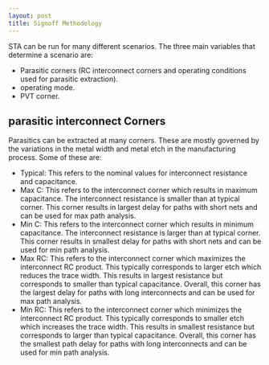 ```yaml
---
layout: post
title: Signoff Methodology
---
```


STA can be run for many different scenarios. The three main variables that determine a scenario are:
- Parasitic corners (RC interconnect corners and operating conditions used for parasitic extraction).
- operating mode.
- PVT corner.

## parasitic interconnect Corners
Parasitics can be extracted at many corners. These are mostly governed by the variations in the metal width and metal etch in the manufacturing process. Some of these are:
-  Typical: This refers to the nominal values for interconnect resistance and capacitance.
- Max C: This refers to the interconnect corner which results in maximum capacitance. The interconnect resistance is smaller than at typical corner. This corner results in largest delay for paths with short nets and can be used for max path analysis.
- Min C: This refers to the interconnect corner which results in minimum capacitance. The interconnect resistance is larger than at typical corner. This corner results in smallest delay for paths with short nets and can be used for min path analysis.
- Max RC: This refers to the interconnect corner which maximizes the interconnect RC product. This typically corresponds to larger etch which reduces the trace width. This results in largest resistance but corresponds to smaller than typical capacitance. Overall, this corner has the largest delay for paths with long interconnects and can be used for max path analysis.
- Min RC: This refers to the interconnect corner which minimizes the interconnect RC product. This typically corresponds to smaller etch which increases the trace width. This results in smallest resistance but corresponds to larger than typical capacitance. Overall, this corner has the smallest path delay for paths with long interconnects and can be used for min path analysis.
